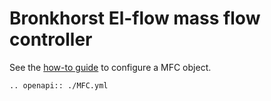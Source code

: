 # Bronkhorst El-flow mass flow controller
See the [how-to guide](../../devices/sensors/MFC.md) to configure a MFC object.

```{eval-rst}
.. openapi:: ./MFC.yml
```